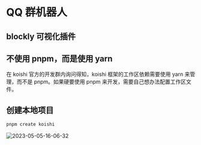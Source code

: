 # QQ 群机器人

## blockly 可视化插件

## 不使用 pnpm，而是使用 yarn

在 koishi 官方的开发群内询问得知，koishi 框架的工作区依赖需要使用 yarn 来管理，而不是 pnpm。如果硬要使用 pnpm 来开发，需要自己想办法配置工作区文件。

## 创建本地项目

```sh
pnpm create koishi
```

![2023-05-05-16-06-32](https://cdn.jsdelivr.net/gh/RuanZhongNan/img-store/img/2023-05-05-16-06-32.png)
